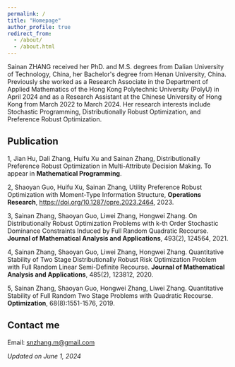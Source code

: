 ```yaml
---
permalink: /
title: "Homepage"
author_profile: true
redirect_from: 
  - /about/
  - /about.html
---
```


Sainan ZHANG received her PhD. and M.S. degrees from Dalian University of Technology, China, her Bachelor's degree from Henan University, China. Previously she worked as a Research Associate in the Department of Applied Mathematics of the Hong Kong Polytechnic University (PolyU) in April 2024 and as a Research Assistant at the Chinese University of Hong Kong from March 2022 to March 2024. Her research interests include Stochastic Programming, Distributionally Robust Optimization, and Preference Robust Optimization.

Publication
------
1, Jian Hu, Dali Zhang, Huifu Xu and Sainan Zhang,  Distributionally Preference Robust Optimization in Multi-Attribute Decision Making.  To appear in __Mathematical Programming__.

2, Shaoyan Guo, Huifu Xu, Sainan Zhang, Utility Preference Robust Optimization with Moment-Type Information Structure, __Operations Research__, https://doi.org/10.1287/opre.2023.2464, 2023.

3, Sainan Zhang, Shaoyan Guo, Liwei Zhang, Hongwei Zhang. On Distributionally Robust Optimization Problems with k-th Order Stochastic Dominance Constraints Induced by Full Random Quadratic Recourse. __Journal of Mathematical Analysis and Applications__, 493(2), 124564, 2021.

4, Sainan Zhang, Shaoyan Guo, Liwei Zhang, Hongwei Zhang. Quantitative Stability of Two Stage Distributionally Robust Risk Optimization Problem with Full Random Linear Semi-Definite Recourse. __Journal of Mathematical Analysis and Applications__, 485(2), 123812, 2020.

5, Sainan Zhang, Shaoyan Guo, Hongwei Zhang, Liwei Zhang. Quantitative Stability of Full Random Two Stage Problems with Quadratic Recourse. __Optimization__, 68(8):1551-1576, 2019.

Contact me
------
Email: snzhang.m@gmail.com

_Updated on June 1, 2024_
